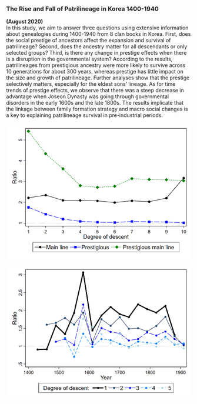 ### The Rise and Fall of Patrilineage in Korea 1400-1940
**(August 2020)**
<br> In this study, we aim to answer three questions using extensive information about genealogies during 1400-1940 from 8 clan books in Korea. First, does the social prestige of ancestors affect the expansion and survival of patrilineage? Second, does the ancestry matter for all descendants or only selected groups? Third, is there any change in prestige effects when there is a disruption in the governmental system? According to the results, patrilineages from prestigious ancestry were more likely to survive across 10 generations for about 300 years, whereas prestige has little impact on the size and growth of patrilineage. Further analyses show that the prestige selectively matters, especially for the eldest sons’ lineage. As for time trends of prestige effects, we observe that there was a steep decrease in advantage when Joseon Dynasty was going through governmental disorders in the early 1600s and the late 1800s. The results implicate that the linkage between family formation strategy and macro social changes is a key to explaining patrilineage survival in pre-industrial periods.

![fig1](/assets/abstract/patrilineage_fig1.png)

![fig2](/assets/abstract/patrilineage_fig2.png)
